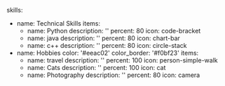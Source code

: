 skills:
  - name: Technical Skills
    items:
      - name: Python
        description: ''
        percent: 80
        icon: code-bracket
      - name: java
        description: ''
        percent: 80
        icon: chart-bar
      - name: c++
        description: ''
        percent: 80
        icon: circle-stack
  - name: Hobbies
    color: '#eeac02'
    color_border: '#f0bf23'
    items:
      - name: travel
        description: ''
        percent: 100
        icon: person-simple-walk
      - name: Cats
        description: ''
        percent: 100
        icon: cat
      - name: Photography
        description: ''
        percent: 80
        icon: camera